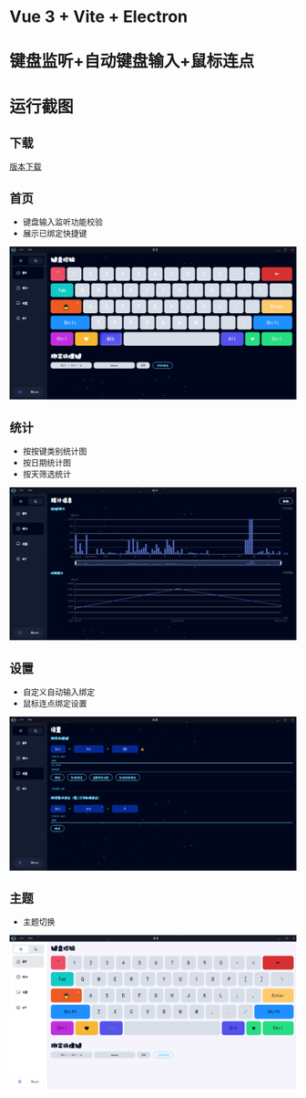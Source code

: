 # Vue 3 + Vite + Electron

# 键盘监听+自动键盘输入+鼠标连点

# 运行截图

## 下载

[版本下载](https://github.com/Limbocan/cyan-keyboard/releases)

## 首页
- 键盘输入监听功能校验
- 展示已绑定快捷键

![home](./Screenshots/home.png)

## 统计
- 按按键类别统计图
- 按日期统计图
- 按天筛选统计

![count](./Screenshots/count.png)

## 设置
- 自定义自动输入绑定
- 鼠标连点绑定设置

![setting](./Screenshots/setting.png)

## 主题
- 主题切换

![theme](./Screenshots/theme.png)

